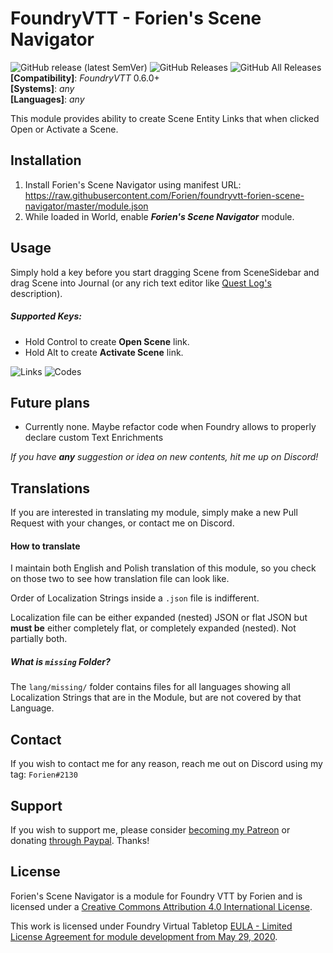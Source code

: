 # FoundryVTT - Forien's Scene Navigator
![GitHub release (latest SemVer)](https://img.shields.io/github/v/release/forien/foundryvtt-forien-scene-navigator?style=for-the-badge) 
![GitHub Releases](https://img.shields.io/github/downloads/Forien/foundryvtt-forien-scene-navigator/latest/total?style=for-the-badge) 
![GitHub All Releases](https://img.shields.io/github/downloads/Forien/foundryvtt-forien-scene-navigator/total?style=for-the-badge&label=Downloads+total)  
**[Compatibility]**: *FoundryVTT* 0.6.0+  
**[Systems]**: *any*  
**[Languages]**: *any*  

This module provides ability to create Scene Entity Links that when clicked Open or Activate a Scene.

## Installation

1. Install Forien's Scene Navigator using manifest URL: https://raw.githubusercontent.com/Forien/foundryvtt-forien-scene-navigator/master/module.json
2. While loaded in World, enable **_Forien's Scene Navigator_** module.

## Usage
Simply hold a key before you start dragging Scene from SceneSidebar and drag Scene into Journal (or any rich text editor like [Quest Log's](https://github.com/Forien/foundryvtt-forien-quest-log) description).
  
##### Supported Keys:
* Hold Control to create **Open Scene** link.
* Hold Alt to create **Activate Scene** link.  

![Links](https://i.gyazo.com/f09907d82946dd0afd209063a4f06221.png) ![Codes](https://i.gyazo.com/d25a8bc23bad1c42433585cdca176beb.png)

## Future plans

* Currently none. Maybe refactor code when Foundry allows to properly declare custom Text Enrichments

*If you have **any** suggestion or idea on new contents, hit me up on Discord!*

## Translations

If you are interested in translating my module, simply make a new Pull Request with your changes, or contact me on Discord.

#### How to translate

I maintain both English and Polish translation of this module, so you check on those two to see how translation file can look like. 

Order of Localization Strings inside a `.json` file is indifferent. 

Localization file can be either expanded (nested) JSON or flat JSON but **must be** either completely flat, or completely expanded (nested). Not partially both. 

##### What is `missing` Folder?

The `lang/missing/` folder contains files for all languages showing all Localization Strings that are in the Module, but are not covered by that Language.  

## Contact

If you wish to contact me for any reason, reach me out on Discord using my tag: `Forien#2130`

## Support

If you wish to support me, please consider [becoming my Patreon](https://www.patreon.com/forien) or donating [through Paypal](https://www.paypal.com/cgi-bin/webscr?cmd=_s-xclick&hosted_button_id=6P2RRX7HVEMV2&source=url). Thanks!

## License

Forien's Scene Navigator is a module for Foundry VTT by Forien and is licensed under a [Creative Commons Attribution 4.0 International License](http://creativecommons.org/licenses/by/4.0/).

This work is licensed under Foundry Virtual Tabletop [EULA - Limited License Agreement for module development from May 29, 2020](https://foundryvtt.com/article/license/).
